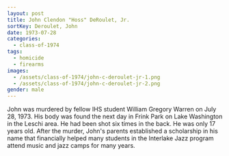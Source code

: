 ```yaml
---
layout: post
title: John Clendon "Hoss" DeRoulet, Jr.
sortKey: Deroulet, John
date: 1973-07-28
categories:
  - class-of-1974
tags:
  - homicide
  - firearms
images:
  - /assets/class-of-1974/john-c-deroulet-jr-1.png
  - /assets/class-of-1974/john-c-deroulet-jr-2.png
gender: male
---
```


John was murdered by fellow IHS student William Gregory Warren on July 28, 1973. His body was found the next day in Frink Park on Lake Washington in the Leschi area. He had been shot six times in the back. He was only 17 years old. After the murder, John's parents established a scholarship in his name that financially helped many students in the Interlake Jazz program attend music and jazz camps for many years.
